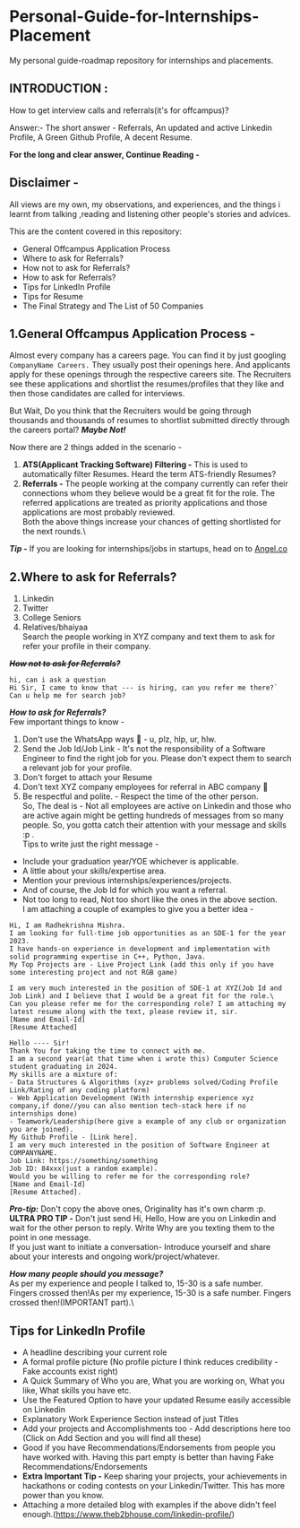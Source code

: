# Personal-Guide-for-Internships-Placement
My personal guide-roadmap repository for internships and placements.


## INTRODUCTION :

How to get interview calls and referrals(it's for offcampus)?

Answer:- The short answer - Referrals, An updated and active Linkedin Profile, A Green Github Profile, A decent Resume.

__For the long and clear answer, Continue Reading -__

## Disclaimer - 
All views are my own, my observations, and experiences, and the things i learnt from talking ,reading and listening other people's stories and advices.

This are the content covered in this repository:

- General Offcampus Application Process
- Where to ask for Referrals?
- How not to ask for Referrals?
- How to ask for Referrals?
- Tips for LinkedIn Profile
- Tips for Resume
- The Final Strategy and The List of 50 Companies

## 1.General Offcampus Application Process -

Almost every company has a careers page. You can find it by just googling ``` CompanyName Careers. ``` They usually post their openings here. And applicants apply for these openings through the respective careers site. The Recruiters see these applications and shortlist the resumes/profiles that they like and then those candidates are called for interviews.

But Wait, Do you think that the Recruiters would be going through thousands and thousands of resumes to shortlist submitted directly through the careers portal? ***Maybe Not!***

Now there are 2 things added in the scenario -
1. **ATS(Applicant Tracking Software) Filtering -** This is used to automatically filter Resumes. Heard the term ATS-friendly Resumes?
2. **Referrals -** The people working at the company currently can refer their connections whom they believe would be a great fit for the role. The referred applications are treated as priority applications and those applications are most probably reviewed.\
Both the above things increase your chances of getting shortlisted for the next rounds.\

***Tip -*** If you are looking for internships/jobs in startups, head on to [Angel.co](https://angel.co/)

## 2.Where to ask for Referrals?
1. Linkedin
2. Twitter
3. College Seniors
4. Relatives/bhaiyaa\
Search the people working in XYZ company and text them to ask for refer your profile in their company.

~~***How not to ask for Referrals?***~~
```hlw, can you refer me
hi, can i ask a question
Hi Sir, I came to know that --- is hiring, can you refer me there?` 
Can u help me for search job?
```
***How to ask for Referrals?*** \
Few important things to know -
1. Don't use the WhatsApp ways 😬 - u, plz, hlp, ur, hlw.
2. Send the Job Id/Job Link - It's not the responsibility of a Software Engineer to find the right job for you. Please don't expect them to search a relevant job for your profile.
3. Don't forget to attach your Resume
4. Don't text XYZ company employees for referral in ABC company 😬
5. Be respectful and polite. - Respect the time of the other person.\
So, The deal is - Not all employees are active on Linkedin and those who are active again might be getting hundreds of messages from so many people. So, you gotta catch their attention with your message and skills :p .\
Tips to write just the right message -
- Include your graduation year/YOE whichever is applicable.
- A little about your skills/expertise area.
- Mention your previous internships/experiences/projects.
- And of course, the Job Id for which you want a referral.
- Not too long to read, Not too short like the ones in the above section.\
I am attaching a couple of examples to give you a better idea -

```
Hi, I am Radhekrishna Mishra. 
I am looking for full-time job opportunities as an SDE-1 for the year 2023.
I have hands-on experience in development and implementation with solid programming expertise in C++, Python, Java.
My Top Projects are - Live Project Link (add this only if you have some interesting project and not RGB game)
```
```
I am very much interested in the position of SDE-1 at XYZ(Job Id and Job Link) and I believe that I would be a great fit for the role.\
Can you please refer me for the corresponding role? I am attaching my latest resume along with the text, please review it, sir.
[Name and Email-Id]
[Resume Attached]
```
```
Hello ---- Sir!
Thank You for taking the time to connect with me. 
I am a second year(at that time when i wrote this) Computer Science student graduating in 2024.
My skills are a mixture of:
- Data Structures & Algorithms (xyz+ problems solved/Coding Profile Link/Rating of any coding platform)
- Web Application Development (With internship experience xyz company,if done//you can also mention tech-stack here if no internships done)
- Teamwork/Leadership(here give a example of any club or organization you are joined).
My Github Profile - [Link here].
I am very much interested in the position of Software Engineer at COMPANYNAME. 
Job Link: https://something/something
Job ID: 84xxx(just a random example).
Would you be willing to refer me for the corresponding role?
[Name and Email-Id]
[Resume Attached].
```
***Pro-tip:*** Don't copy the above ones, Originality has it's own charm :p.\
**ULTRA PRO TIP -** Don't just send Hi, Hello, How are you on Linkedin and wait for the other person to reply. Write Why are you texting them to the point in one message.\
If you just want to initiate a conversation- Introduce yourself and share about your interests and ongoing work/project/whatever.

***How many people should you message?***\
As per my experience and people I talked to, 15-30 is a safe number. Fingers crossed then!As per my experience, 15-30 is a safe number. Fingers crossed then!(IMPORTANT part).\
## Tips for LinkedIn Profile
- A headline describing your current role
- A formal profile picture (No profile picture I think reduces credibility - Fake accounts exist right)
- A Quick Summary of Who you are, What you are working on, What you like, What skills you have etc.
- Use the Featured Option to have your updated Resume easily accessible on Linkedin
- Explanatory Work Experience Section instead of just Titles
- Add your projects and Accomplishments too - Add descriptions here too (Click on Add Section and you will find all these)
- Good if you have Recommendations/Endorsements from people you have worked with. Having this part empty is better than having Fake Recommendations/Endorsements
- **Extra Important Tip -** Keep sharing your projects, your achievements in hackathons or coding contests on your Linkedin/Twitter. This has more power than you know.
- Attaching a more detailed blog with examples if the above didn't feel enough.(https://www.theb2bhouse.com/linkedin-profile/)

